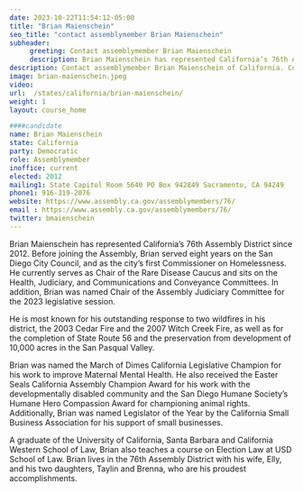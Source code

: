 ```yaml
---
date: 2023-10-22T11:54:12-05:00
title: "Brian Maienschein"
seo_title: "contact assemblymember Brian Maienschein"
subheader:
     greeting: Contact assemblymember Brian Maienschein
     description: Brian Maienschein has represented California’s 76th Assembly District since 2012. He currently serves as Chair of the Rare Disease Caucus and sits on the Health, Judiciary, and Communications and Conveyance Committees.
description: Contact assemblymember Brian Maienschein of California. Contact information for Brian Maienschein includes email address, phone number, and mailing address.
image: brian-maienschein.jpeg
video:
url:  /states/california/brian-maienschein/
weight: 1
layout: course_home

####candidate
name: Brian Maienschein
state: California
party: Democratic
role: Assemblymember
inoffice: current
elected: 2012
mailing1: State Capitol Room 5640 PO Box 942849 Sacramento, CA 94249
phone1: 916-319-2076
website: https://www.assembly.ca.gov/assemblymembers/76/
email : https://www.assembly.ca.gov/assemblymembers/76/
twitter: bmaienschein
---
```


Brian Maienschein has represented California’s 76th Assembly District since 2012. Before joining the Assembly, Brian served eight years on the San Diego City Council, and as the city’s first Commissioner on Homelessness. He currently serves as Chair of the Rare Disease Caucus and sits on the Health, Judiciary, and Communications and Conveyance Committees. In addition, Brian was named Chair of the Assembly Judiciary Committee for the 2023 legislative session.

He is most known for his outstanding response to two wildfires in his district, the 2003 Cedar Fire and the 2007 Witch Creek Fire, as well as for the completion of State Route 56 and the preservation from development of 10,000 acres in the San Pasqual Valley.

Brian was named the March of Dimes California Legislative Champion for his work to improve Maternal Mental Health. He also received the Easter Seals California Assembly Champion Award for his work with the developmentally disabled community and the San Diego Humane Society’s Humane Hero Compassion Award for championing animal rights. Additionally, Brian was named Legislator of the Year by the California Small Business Association for his support of small businesses.

A graduate of the University of California, Santa Barbara and California Western School of Law, Brian also teaches a course on Election Law at USD School of Law. Brian lives in the 76th Assembly District with his wife, Elly, and his two daughters, Taylin and Brenna, who are his proudest accomplishments.
